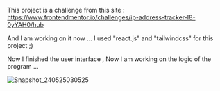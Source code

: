 This project is a challenge from this site :
  https://www.frontendmentor.io/challenges/ip-address-tracker-I8-0yYAH0/hub

And I am working on it now ...
I used "react.js" and "tailwindcss" for this project ;)

Now I finished the user interface ,
Now I am working on the logic of the program ...

![Snapshot_240525030525](https://github.com/CenaBabajannjhad/IP-address-tracker/assets/160250923/267177eb-fd74-4c5f-bb26-5b1b96cc28ec)
